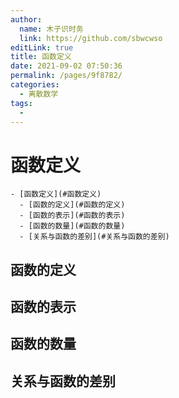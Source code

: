```yaml
---
author: 
  name: 木子识时务
  link: https://github.com/sbwcwso
editLink: true
title: 函数定义
date: 2021-09-02 07:50:36
permalink: /pages/9f8782/
categories: 
  - 离散数学
tags: 
  - 
---
```


# 函数定义

```markmap
- [函数定义](#函数定义)
  - [函数的定义](#函数的定义)
  - [函数的表示](#函数的表示)
  - [函数的数量](#函数的数量)
  - [关系与函数的差别](#关系与函数的差别)
```

## 函数的定义

## 函数的表示

## 函数的数量

## 关系与函数的差别
